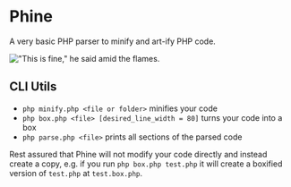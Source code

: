 # Phine

A very basic PHP parser to minify and art-ify PHP code.

!["This is fine," he said amid the flames.](https://storage.hell.sh/memes/this%20is%20fine.jpg)

## CLI Utils

- `php minify.php <file or folder>` minifies your code
- `php box.php <file> [desired_line_width = 80]` turns your code into a box
- `php parse.php <file>` prints all sections of the parsed code

Rest assured that Phine will not modify your code directly and instead create a copy, e.g. if you run `php box.php test.php` it will create a boxified version of `test.php` at `test.box.php`.
